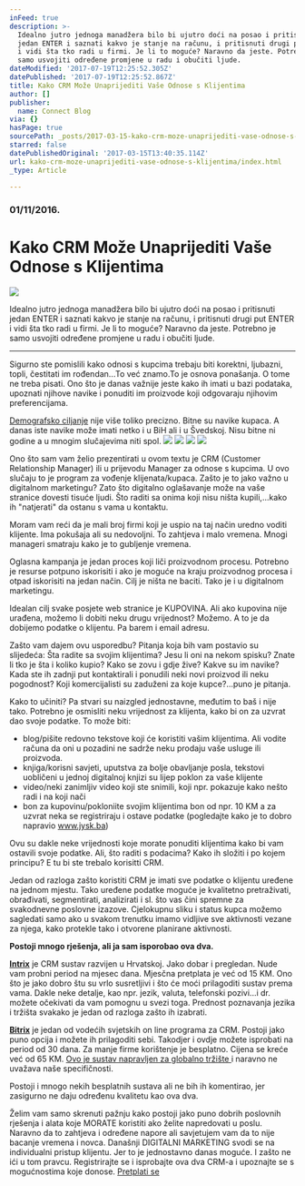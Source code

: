 ```yaml
---
inFeed: true
description: >-
  Idealno jutro jednoga manadžera bilo bi ujutro doći na posao i pritisnuti
  jedan ENTER i saznati kakvo je stanje na računu, i pritisnuti drugi put ENTER
  i vidi šta tko radi u firmi. Je li to moguće? Naravno da jeste. Potrebno je
  samo usvojiti određene promjene u radu i obučiti ljude.
dateModified: '2017-07-19T12:25:52.305Z'
datePublished: '2017-07-19T12:25:52.867Z'
title: Kako CRM Može Unaprijediti Vaše Odnose s Klijentima
author: []
publisher:
  name: Connect Blog
via: {}
hasPage: true
sourcePath: _posts/2017-03-15-kako-crm-moze-unaprijediti-vase-odnose-s-klijentima.md
starred: false
datePublishedOriginal: '2017-03-15T13:40:35.114Z'
url: kako-crm-moze-unaprijediti-vase-odnose-s-klijentima/index.html
_type: Article

---
```

### 01/11/2016\.

# Kako CRM Može Unaprijediti Vaše Odnose s Klijentima
![](https://the-grid-user-content.s3-us-west-2.amazonaws.com/41ac2972-2231-4555-948d-7664e5169170.jpg)

Idealno jutro jednoga manadžera bilo bi ujutro doći na posao i pritisnuti jedan ENTER i saznati kakvo je stanje na računu, i pritisnuti drugi put ENTER i vidi šta tko radi u firmi. Je li to moguće? Naravno da jeste. Potrebno je samo usvojiti određene promjene u radu i obučiti ljude.

---

Sigurno ste pomislili kako odnosi s kupcima trebaju biti korektni, ljubazni, topli, čestitati im rođendan...To već znamo.To je osnova ponašanja. O tome ne treba pisati. Ono što je danas važnije jeste kako ih imati u bazi podataka, upoznati njihove navike i ponuditi im proizvode koji odgovaraju njihovim preferencijama.

[Demografsko ciljanje][0] nije više toliko precizno. Bitne su navike kupaca. A danas iste navike može imati netko i u BiH ali i u Švedskoj. Nisu bitne ni godine a u mnogim slučajevima niti spol.
![](https://imgflo.herokuapp.com/graph/2b2431f8e7ba7b0/5c6006077cb930c0dcd26c9d540d38d2/croprotate.png?cropheight=600&cropwidth=883&degrees=0&input=https%3A%2F%2Fthe-grid-user-content.s3-us-west-2.amazonaws.com%2F3b870f1a-a9d6-48d9-aa33-3b04e18d7617.png&x=0&y=8)
![](https://the-grid-user-content.s3-us-west-2.amazonaws.com/1ae9d813-9d4d-4c7a-9d31-b66100c89e5a.png)
![](https://imgflo.herokuapp.com/graph/2b2431f8e7ba7b0/2a1433294a9d51de5e8db45f980f0ead/croprotate.png?cropheight=617&cropwidth=846&degrees=0&input=https%3A%2F%2Fthe-grid-user-content.s3-us-west-2.amazonaws.com%2Fba584d98-3f7e-42c2-b915-ee094ea1e503.png&x=12&y=0)
![](https://imgflo.herokuapp.com/graph/2b2431f8e7ba7b0/f9d1cdf788f0da2074b967c3b89e3960/croprotate.png?cropheight=623&cropwidth=794&degrees=0&input=https%3A%2F%2Fthe-grid-user-content.s3-us-west-2.amazonaws.com%2F3585c29b-963c-443b-8d11-c20760eb0aca.png&x=10&y=0)

Ono što sam vam želio prezentirati u ovom textu je CRM (Customer Relationship Manager) ili u prijevodu Manager za odnose s kupcima. U ovo slučaju to je program za vođenje klijenata/kupaca. Zašto je to jako važno u digitalnom marketingu? Zato što digitalno oglašavanje može na vaše stranice dovesti tisuće ljudi. Što raditi sa onima koji nisu ništa kupili,...kako ih "natjerati" da ostanu s vama u kontaktu.

Moram vam reći da je mali broj firmi koji je uspio na taj način uredno voditi klijente. Ima pokušaja ali su nedovoljni. To zahtjeva i malo vremena. Mnogi manageri smatraju kako je to gubljenje vremena.

Oglasna kampanja je jedan proces koji liči proizvodnom procesu. Potrebno je resurse potpuno iskorisiti i ako je moguće na kraju proizvodnog procesa i otpad iskorisiti na jedan način. Cilj je ništa ne baciti. Tako je i u digitalnom marketingu.

Idealan cilj svake posjete web stranice je KUPOVINA. Ali ako kupovina nije urađena, možemo li dobiti neku drugu vrijednost? Možemo. A to je da dobijemo podatke o klijentu. Pa barem i email adresu.

Zašto vam dajem ovu usporedbu? Pitanja koja bih vam postavio su slijedeća: Šta radite sa svojim klijentima? Jesu li oni na nekom spisku? Znate li tko je šta i koliko kupio? Kako se zovu i gdje žive? Kakve su im navike? Kada ste ih zadnji put kontaktirali i ponudili neki novi proizvod ili neku pogodnost? Koji komercijalisti su zaduženi za koje kupce?...puno je pitanja.

Kako to učiniti? Pa stvari su naizgled jednostavne, međutim to baš i nije tako. Potrebno je osmisliti neku vrijednost za klijenta, kako bi on za uzvrat dao svoje podatke. To može biti:

* blog/pišite redovno tekstove koji će koristiti vašim klijentima. Ali vodite računa da oni u pozadini ne sadrže neku prodaju vaše usluge ili proizvoda.
* knjiga/korisni savjeti, uputstva za bolje obavljanje posla, tekstovi uobličeni u jednoj digitalnoj knjizi su lijep poklon za vaše klijente
* video/neki zanimljiv video koji ste snimili, koji npr. pokazuje kako nešto radi i na koji nači
* bon za kupovinu/pokloniite svojim klijentima bon od npr. 10 KM a za uzvrat neka se registriraju i ostave podatke (pogledajte kako je to dobro napravio www.jysk.ba)

Ovu su dakle neke vrijednosti koje morate ponuditi klijentima kako bi vam ostavili svoje podatke. Ali, što raditi s podacima? Kako ih složiti i po kojem principu? E tu bi ste trebalo korisitti CRM.

Jedan od razloga zašto koristiti CRM je imati sve podatke o klijentu uređene na jednom mjestu. Tako uređene podatke moguće je kvalitetno pretraživati, obrađivati, segmentirati, analizirati i sl. što vas čini spremne za svakodnevne poslovne izazove. Cjelokupnu sliku i status kupca možemo sagledati samo ako u svakom trenutku imamo vidljive sve aktivnosti vezane za njega, kako protekle tako i otvorene planirane aktivnosti.

**Postoji mnogo rješenja, ali ja sam isporobao ova dva.**

**[Intrix][1]** je CRM sustav razvijen u Hrvatskoj. Jako dobar i pregledan. Nude vam probni period na mjesec dana. Mjesčna pretplata je već od 15 KM. Ono što je jako dobro štu su vrlo susretljivi i što će moći prilagoditi sustav prema vama. Dakle neke detalje, kao npr. jezik, valuta, telefonski pozivi...i dr. možete očekivati da vam pomognu u svezi toga. Prednost poznavanja jezika i tržišta svakako je jedan od razloga zašto ih izabrati.

**[Bitrix][2]** je jedan od vodećih svjetskih on line programa za CRM. Postoji jako puno opcija i možete ih prilagoditi sebi. Takodjer i ovdje možete isprobati na period od 30 dana. Za manje firme korištenje je besplatno. Cijena se kreće već od 65 KM. [Ovo je sustav napravljen za globalno tržište ][3]i naravno ne uvažava naše specifičnosti.

Postoji i mnogo nekih besplatnih sustava ali ne bih ih komentirao, jer zasigurno ne daju određenu kvalitetu kao ova dva.

Želim vam samo skrenuti pažnju kako postoji jako puno dobrih poslovnih rješenja i alata koje MORATE koristiti ako želite napredovati u poslu. Naravno da to zahtjeva i određene napore ali savjetujem vam da to nije bacanje vremena i novca. Današnji DIGITALNI MARKETING svodi se na individualni pristup klijentu. Jer to je jednostavno danas moguće. I zašto ne ići u tom pravcu. Registrirajte se i isprobajte ova dva CRM-a i upoznajte se s mogućnostima koje donose.
[Pretplati se][4]

[0]: http://connect.ba/sto-prodavati-srbima-hrvatima-bosnjacima-ostalim/
[1]: http://www.intrixcrm.com/hr/registracija
[2]: https://www.bitrix24.com/register/reg.php
[3]: https://www.bitrix24.com/online-domains-map
[4]: http://www.subscribepage.com/b8c7z2